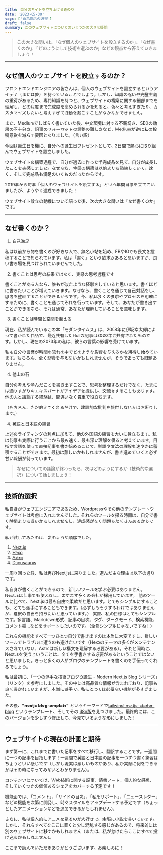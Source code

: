 ```yaml
---
title: 自分のサイトを立ち上げる道のり
date: '2023-05-30'
tags: ['自己探求の過程']
draft: false
summary: このウェブサイトについてのいくつかの大きな疑問
---
```


> この大きな問いは、「なぜ個人のウェブサイトを設立するのか」、「なぜ書くのか」、「どのようにして技術を選ぶのか」などの観点から答えていきましょう！

---

## なぜ個人のウェブサイトを設立するのか？

フロントエンドエンジニアの皆さんは、個人のウェブサイトを設立するというアイデア（または夢）を持っていることでしょう。しかし、知識の呪いや完璧主義の重荷があるため、専門知識を持つと、ウェブサイトの構築に関する細部までを理解し、どの程度まで完成度を高められるかを知ると、色々と考えすぎたり、カスタマイズしたいと考えすぎて行動を起こすことがなかなかできません。

また、Mediumでしばらく書いていた後、中文環境に対する不親切さ、SEOの効果の不十分さ、記事のフォーマットの調整の難しさなど、Mediumが逆に私の投稿意欲を減らす要因となりました。（言い訳）

今回は誕生日を機に、自分への誕生日プレゼントとして、2日間で熱心に取り組んでウェブサイトを設立しました。

ウェブサイトの構築過程で、自分が過去に作った半完成品を見て、自分が成長したことを実感しました。なぜなら、今回の構築は以前よりも熟練していて、速く、そして完成品も満足のいくものだったからです。

2019年から毎年「個人のウェブサイトを設立する」という年間目標を立てていましたが、ようやく達成できました！

ウェブサイト設立の動機について語った後、次の大きな問いは「なぜ書くのか」です。

---

## なぜ書くのか？

1. 自己満足

私は以前から物を書くのが好きな人で、無名小站を始め、FBやIGでも長文を投稿することで知られています。私は「書く」という欲求があると思いますが、良い書き場を見つけられていませんでした。

2. 書くことは思考の結果ではなく、実際の思考過程です

書くことがある人なら、誰もが似たような経験をしていると思います。書くほどに書きたいことが増えていきます。なぜなら、書くことを通じて自己対話をし、思考を整理することができるからです。今、私は多くの要求やプロセスを明確にするために、書くことを通じてそれを行っています。そして、あなたが書き出すことができるなら、それは通常、あなたが理解していることを意味します。

3. 書くことは時間と空間を超える

現在、私が読んでいるこの本「モダンタイムス」は、2008年に伊坂幸太郎によって書かれた作品で、最近共有したHuliの記事は2020年に共有されたものです。しかし、現在の2023年の私は、彼らの言葉の影響を受けています。

私も自分の言葉が時間の流れの中でどのような影響を与えるかを期待し始めています。もちろん、全く影響を与えないかもしれませんが、そうであっても問題ありません。

4. 他山の石

自分の考えや学んだことを書き出すことで、思考を整理するだけでなく、たまには通りすがりのエキスパートがアイデアを提供し、交流をすることもあります。他の人と議論する経験は、間違いなく貴重で役立ちます。

（もちろん、ただ教えてくれるだけで、建設的な批判を提供しない人はお断りします。）

4. 英語と日本語の練習

上述のライティングの利点に加えて、他の外国語の練習も大いに役立ちます。私は何事も実際に行うことから最も速く、最も深い理解を得ると考えています。目指す言語を使って直接記事を書き始めることで、単語や文法の理解を速やかに蓄積することができます。最初は難しいかもしれませんが、書き進めていくと必ず甘い報酬が待っています。

> なぜについての議論が終わったら、次はどのようにするか（技術的な選択）について話しましょう！

---

## 技術的選択
私自身がウェブエンジニアであるため、Wordpressやその他のテンプレートウェブサイトは考慮に入れませんでした。それらのツールを探る時間は、自分で書く時間よりも長いかもしれませんし、達成感がなく問題もたくさんあるからです。

私が試してみたのは、次のような順序でした。

1. [Next.js](https://nextjs.org/)
2. [Hexo](https://hexo.io/)
3. [Astro](https://astro.new/latest/)
4. [Docusaurus](https://docusaurus.io/)

一周り回った後、私は再びNext.jsに戻りました。選んだ主な理由は以下の通りです。

私自身が書くことができるので、新しいツールを学ぶ必要はありません。
Next.jsは仕事でも使えるし、ますます多くの会社が採用しています。
他のツールに比べて、Next.jsは最も自由で柔軟だと思います。とてもシンプルにすることも、とても派手にすることもできます。（必ずしもそうするわけではありませんが、選択の自由を持ちたいと思っています。）
実際、私の目標はとてもシンプルです。多言語、Markdown形式、記事の目次、タグ、ダークモード、検索機能、コメント欄...などをサポートしたいのです。（全然シンプルじゃないですね！）

これらの機能をすべて一つひとつ自分で書き出すのは本当に大変ですし、新しいツールでトラブルに遭うのも避けたいです（Hexoのテーマの多くがメンテナンスされていない、Astroは新しい構文を理解する必要がある）。それと同時に、Next.jsを使うということは、全てを手書きする必要があるということではないと思いました。きっと多くの人がブログのテンプレートを書くのを手伝ってくれるでしょう。

私は最初に、「一つの派手な技術ブログの誕生 - Modern Next.js Blog シリーズ」（リンク）を参考にしました。その中には高品質な情報が含まれており、記事も良く書かれていますが、本当に派手で、私にとっては必要ない機能が多すぎました。

その後、**"nextjs blog template"** というキーワードで[tailwind-nextjs-starter-blog](https://github.com/timlrx/tailwind-nextjs-starter-blog) というテンプレート、そしてその [i18n版](https://github.com/GautierArcin/i18n-tailwind-nextjs-starter-blog)を見つけました。最終的には、このバージョンを少しずつ修正して、今見ているような形にしました！

---

## ウェブサイトの現在の計画と期待
まず第一に、これまでに書いた記事をすべて移行し、翻訳することです。一週間に一つの記事を目指します！一週間で英語と日本語の記事を一つずつ書く練習はちょうどいい感じです（しかし現実は厳しいものがあり、私が実際に何をできるかはその時になってみないとわかりません）。

コンテンツについては、Web技術に関する記事、読書ノート、個人的な感想、そしていくつかの価値あるシェアをカバーする予定です！

機能面では、「コメント」、「サイドの目次」、「私をサポート」、「ニュースレター」などの機能を次第に開発し、時々スタイルをアップデートする予定です（ちょっとしたアニメーションなどを追加できるかもしれません）。

さらに、私は個人的にアニメを見るのが大好きで、余暇に小説を書いています。しかし、それらすべてをここに置くと少し混乱する感じがあるので、将来的には別のウェブサイトに移すかもしれません（または、私が怠けたらここにすべて投げ込むかもしれません）。

ここまで読んでいただきありがとうございます、お楽しみに！
